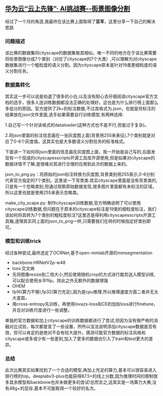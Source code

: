 ## [华为云“云上先锋”· AI挑战赛--街景图像分割](https://competition.huaweicloud.com/information/1000041336/introduction)

经过了一个月的角逐,我最终在该比赛上面取得了**亚军**，这里分享一下自己的解决思路
### 问题描述
该比赛的数据集同cityscape的数据集极其相似，唯一不同的地方在于该比赛需要将街景图像分成7个类别（对应了cityscape的7个大类）,可以理解为对cityscape数据集进行一个粗粒度的语义分割。因为cityscape原本是针对19类更细粒度的语义分割任务。
### 数据集转化
其实这一步可以说是劝退了很多的小白,以及没有耐心去仔细阅读cityscape官方文档的选手，很多人连训练数据都没法正确的处理好。这也是为什么排行榜上面那么多低分的原因。官方提供了2k+的标注数据,不过其格式为.json，也就是将标注的结果放在json文件里面,选手如果需要自行训练模型,有两种选择:

1.自己写一个针对该格式的dataloader(这种方式也不是不行,但是过于复杂)。

2.将json里面的标注信息画在一张灰度图上面(背景用255来表征),7个类别就是对应了0-6个灰度值。这其实也是大多数语义分割任务的标准格式。

下面讲一下如何将json里面的信息画在灰度图上面，我一开始是自己写的,后面发现有一个现成的cityscapesscripts开源工具库开源使用,但是如果对cityscape的数据详情不了解,是很难对其进行合理的应用到此次的数据上来的。

json_to_png.py：将原始的json标注转换为灰度图,背景类别用255表示,0-6分别代表官方指定的7个类别。这里说一下背景类:其实cityscape里面是没有背景类的,只是有一个忽略类别,但通过观察原始数据发现,很多图片里面都有未标注的区域，所以这里也就是使用255来表示忽略类。

make_city_scape.py: 制作cityscape训练数据,官方明确说明了可以使用cityscape训练数据,但问题在于原本的cityscape标注是19类的细粒度标注，我们该如何将其转为7个类别的粗粒度标注?这里还是得利用cityscapesscripts开源工具箱,道理其实同上面的json_to_png一样,只需要我们在转的时候指定好类别即可。

###  模型和训练trick

经过各种尝试,最终选定了OCRNet,基于open-mmlab开源的mmsegmentation

- backbone:HRNetV2p-w48
- loss:交叉熵
- 先将图像resize到二倍大小,然后使用随机crop的方式进行裁剪送入模型训练,可以配合使用水平flip，除此之外无额外的数据增强
- OHEM
- fp16(算力不够),fp32(算力充足),因为是cpu推理,所以推理速度方面二者并无太大差距。
- 用cross-entropy先训练，再使用lovazs-loss和CE的加权loss进行finetune，并且对训练尺度进行一些调整。 

单独的官方数据和加上cityscape的训练数据都进行了尝试,但因为没有做严格的消融对比试验，每次都是变了一些设置，所所以没法说明添加cityscape数据是否有效，但可以肯定的是绝对不会有较大提升。猜测可能官方数据的标注风格和cityscape或多或少有一些差别,加入了更多的数据也引入了train和test更大的差异。

### 总结

此次比赛其实如果找到了一个合适的模型,再加上充足的算力,基本可以很容易进入排行榜的top。deeplabv3-plus也能获得87.5+的线上分数,因为推理时间的限制很多其余模型和backbone也并未做更多的尝试!总而言之,这其实是一场算力大赛,没有48g+的显存,基本不可能取得一个较好的名次。
